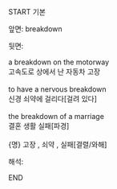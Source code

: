 START
기본

앞면:
breakdown


뒷면:
<div>a breakdown on the motorway </div><div><div>고속도로 상에서 난 자동차 고장</div></div><div><br></div><div><div>to have a nervous breakdown </div><div><div>신경 쇠약에 걸리다[걸려 있다]</div></div></div><div><br></div><div><div>the breakdown of a marriage </div><div>결혼 생활 실패[파경]</div></div><div><br></div><div>{명} 고장 , 쇠약  , 실패[결렬/와해]</div>


해석:

END